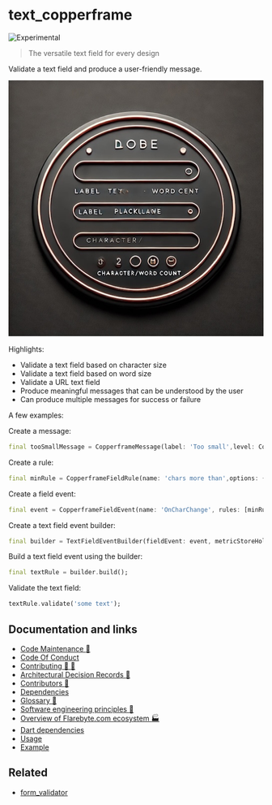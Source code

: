 # text_copperframe

![Experimental](https://img.shields.io/badge/status-experimental-blue)

> The versatile text field for every design

Validate a text field and produce a user-friendly message.

![Hero image for text_copperframe](doc/text_copperframe.jpeg)

Highlights:

* Validate a text field based on character size
* Validate a text field based on word size
* Validate a URL text field
* Produce meaningful messages that can be understood by the user
* Can produce multiple messages for success or failure



A few examples:

Create a message:
```dart
final tooSmallMessage = CopperframeMessage(label: 'Too small',level: CopperframeMessageLevel.error, category: 'length');
```
Create a rule:
```dart
final minRule = CopperframeFieldRule(name: 'chars more than',options: {'text#minChars': '1'}, successMessages: [], failureMessages: [tooSmallMessage]);
```
Create a field event:
```dart
final event = CopperframeFieldEvent(name: 'OnCharChange', rules: [minRule]);
```
Create a text field event builder:
```dart
final builder = TextFieldEventBuilder(fieldEvent: event, metricStoreHolder: metricStoreHolder, optionsInventory: optionsInventory, widgetOptions: {'pageRow': 'row123'}, pageOptions: {'page': 'page789'});
```
Build a text field event using the builder:
```dart
final textRule = builder.build();
```
Validate the text field:
```dart
textRule.validate('some text');
```

## Documentation and links

* [Code Maintenance :wrench:](MAINTENANCE.md)
* [Code Of Conduct](CODE_OF_CONDUCT.md)
* [Contributing :busts_in_silhouette: :construction:](CONTRIBUTING.md)
* [Architectural Decision Records :memo:](DECISIONS.md)
* [Contributors :busts_in_silhouette:](https://github.com/flarebyte/text_copperframe/graphs/contributors)
* [Dependencies](https://github.com/flarebyte/text_copperframe/network/dependencies)
* [Glossary :book:](https://github.com/flarebyte/overview/blob/main/GLOSSARY.md)
* [Software engineering principles :gem:](https://github.com/flarebyte/overview/blob/main/PRINCIPLES.md)
* [Overview of Flarebyte.com ecosystem :factory:](https://github.com/flarebyte/overview)
* [Dart dependencies](DEPENDENCIES.md)
* [Usage](USAGE.md)
* [Example](example/example.dart)

## Related

* [form_validator](https://pub.dev/packages/form_validator)

